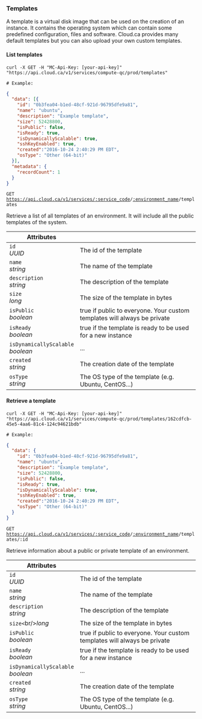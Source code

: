 ### Templates
A template is a virtual disk image that can be used on the creation of an instance. It contains the operating system which can contain some predefined configuration, files and software. Cloud.ca provides many default templates but you can also upload your own custom templates.

#### List templates

```shell
curl -X GET -H "MC-Api-Key: [your-api-key]"
"https://api.cloud.ca/v1/services/compute-qc/prod/templates"

# Example:
```
```json
{
  "data": [{
    "id": "0b3fea04-b1ed-48cf-921d-96795dfe9a81",
    "name": "ubuntu",
    "description": "Example template",
    "size": 52428800,
    "isPublic": false,
    "isReady": true,
    "isDynamicallyScalable": true,
    "sshKeyEnabled": true,
    "created":"2016-10-24 2:40:29 PM EDT",
    "osType": "Other (64-bit)"
  }],
  "metadata": {
    "recordCount": 1
  }
}
```

<code>GET https://api.cloud.ca/v1/services/<a href="#service-connections">:service_code</a>/<a href="#environments">:environment_name</a>/templates</code>

Retrieve a list of all templates of an environment. It will include all the public templates of the system.

Attributes | &nbsp;
---------- | -----
`id`<br/>*UUID* | The id of the template
`name`<br/>*string* | The name of the template
`description`<br/>*string* | The description of the template
`size`<br/>*long* | The size of the template in bytes
`isPublic`<br/>*boolean* | true if public to everyone. Your custom templates will always be private
`isReady`<br/>*boolean* | true if the template is ready to be used for a new instance
`isDynamicallyScalable`<br/>*boolean* | ...
`created`<br/>*string* | The creation date of the template
`osType`<br/>*string* | The OS type of the template (e.g. Ubuntu, CentOS...)

#### Retrieve a template

```shell
curl -X GET -H "MC-Api-Key: [your-api-key]"
"https://api.cloud.ca/v1/services/compute-qc/prod/templates/162cdfcb-45e5-4aa6-81c4-124c94621bdb"

# Example:
```
```json
{
  "data": {
    "id": "0b3fea04-b1ed-48cf-921d-96795dfe9a81",
    "name": "ubuntu",
    "description": "Example template",
    "size": 52428800,
    "isPublic": false,
    "isReady": true,
    "isDynamicallyScalable": true,
    "sshKeyEnabled": true,
    "created":"2016-10-24 2:40:29 PM EDT",
    "osType": "Other (64-bit)"
  }
}
```

<code>GET https://api.cloud.ca/v1/services/<a href="#service-connections">:service_code</a>/<a href="#environments">:environment_name</a>/templates/:id</code>

Retrieve information about a public or private template of an environment.

Attributes | &nbsp;
---------- | -----
`id`<br/>*UUID* | The id of the template
`name`<br/>*string* | The name of the template
`description`<br/>*string* | The description of the template
`size<`br/>*long* | The size of the template in bytes
`isPublic`<br/>*boolean* | true if public to everyone. Your custom templates will always be private
`isReady`<br/>*boolean* | true if the template is ready to be used for a new instance
`isDynamicallyScalable`<br/>*boolean* | ...
`created`<br/>*string* | The creation date of the template
`osType`<br/>*string* | The OS type of the template (e.g. Ubuntu, CentOS...)
